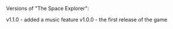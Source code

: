 Versions of "The Space Explorer":

v1.1.0 - added a music feature
v1.0.0 - the first release of the game